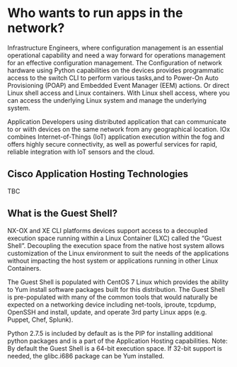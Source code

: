 # Who wants to run apps in the network?

Infrastructure Engineers, where configuration management is an essential operational capability and need a way forward for 
operations management for an effective configuration management. The Configuration of network hardware using Python capabilities 
on the devices provides programmatic access to the switch CLI to perform various tasks,and to Power-On Auto Provisioning (POAP) 
and Embedded Event Manager (EEM) actions. Or direct Linux shell access and Linux containers. With Linux shell access, 
where you can access the underlying Linux system and manage the underlying system.

Application Developers using distributed application that can communicate to or wiith devices on the same network from any geographical 
location. IOx combines Internet-of-Things (IoT) application execution within the fog and offers highly secure connectivity, as well as powerful services for rapid, reliable integration with IoT sensors and the cloud.

## Cisco Application Hosting Technologies

TBC


## What is the Guest Shell?

NX-OX and XE CLI platforms devices support access to a decoupled execution space running within a Linux Container (LXC) called the “Guest Shell”. Decoupling the execution space from the native host system allows customization of the Linux environment to suit the needs of the applications without impacting the host system or applications running in other Linux Containers.

The Guest Shell is populated with CentOS 7 Linux which provides the ability to Yum install software packages built for this distribution. The Guest Shell is pre-populated with many of the common tools that would naturally be expected on a networking device including net-tools, iproute, tcpdump, OpenSSH and install, update, and operate 3rd party Linux apps (e.g. Puppet, Chef, Splunk). 

Python 2.7.5 is included by default as is the PIP for installing additional python packages and is a part of the Application Hosting capabilities. Note: By default the Guest Shell is a 64-bit execution space. If 32-bit support is needed, the glibc.i686 package can be Yum installed.


